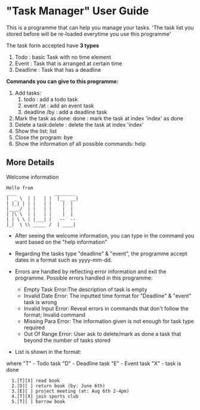 # "Task Manager" User Guide

This is a programme that can help you manage your tasks.
'The task list you stored before will be re-loaded everytime you use this programme'

The task form accepted have **3 types**
1. Todo : basic Task with no time element
2. Event : Task that is arranged at certain time
3. Deadline : Task that has a deadline

**Commands you can give to this programme:**
1. Add tasks:
    1. todo <content>: add a todo task
    2. event <content> /at <time>: add an event task
    3. deadline <content> /by <time>: add a deadline task
2. Mark the task as done:
   done <index>: mark the task at index \'index\' as done
3. Delete a task:delete <index>: delete the task at index \'index\'
4. Show the list: list
5. Close the program: bye
6. Show the information of all possible commands: help


## More Details

Welcome information
   ```
   Hello from
 ____              ________  
|  _ \  | |   | |  |__  __| 
| |_| | | |   | |    |  |
|____/  | |   | |    |  |
| |\ \  | |   | |    |  |
| | \ \ | |___| |   --  --
|_|  \ \\ _____ /  | ____|

   ```
- After seeing the welcome information, you can type in the command you want based on the "help information"

- Regarding the tasks type "deadline" & "event", the programme accept dates in a format such as yyyy-mm-dd.
- Errors are handled by reflecting error information and exit the programme.
  Possible errors handled in this programme:
    - Empty Task Error:The description of task is empty
    - Invalid Date Error: The inputted time format for "Deadline" & "event" task is wrong
    - Invalid Input Error: Reveal errors in commands that don't follow the format; Invalid command
    - Missing Para Error: The information given is not enough for task type required
    - Out Of Range Error: User ask to delete/mark as done a task that beyond the number of tasks stored
- List is shown in the format:

where "T" - Todo task "D" - Deadline task "E" - Event task
"X" - task is done
```
  1.[T][X] read book
  2.[D][ ] return book (by: June 6th)
  3.[E][ ] project meeting (at: Aug 6th 2-4pm)
  4.[T][X] join sports club
  5.[T][ ] borrow book



